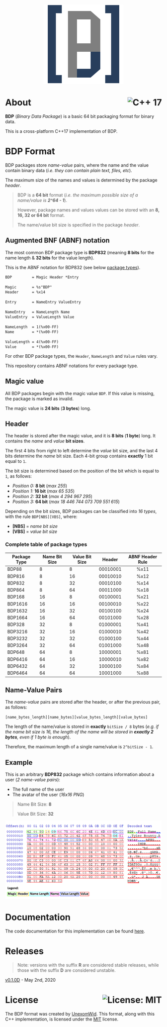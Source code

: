 <p align="center">
  <img src="public/logo.png" alt="BDP">
</p>

# About <a href="https://en.wikipedia.org/wiki/C%2B%2B17"><img align="right" src="https://img.shields.io/badge/C%2B%2B-17-00599C?logo=C%2B%2B" alt="C++ 17" /></a>
**BDP** (_Binary Data Package_) is a basic 64 bit packaging format for binary data.

This is a cross-platform C++17 implementation of BDP.

# BDP Format

BDP packages store _name-value_ pairs, where the name and the value contain binary data (_i.e. they can contain plain text, files, etc_).

The maximum size of the names and values is determined by the package _header_.

> BDP is a **64 bit** format (_i.e. the maximum possible size of a name/value is **2^64 - 1**_).
>
> However, package names and values values can be stored with an **8, 16, 32 or 64 bit** format.
>
> The name/value bit size is specified in the package _header_.

## Augmented BNF (ABNF) notation

The most common BDP package type is **BDP832** (meaning **8 bits** for the name length & **32 bits** for the value length).

This is the ABNF notation for BDP832 (see below [package types](https://github.com/UnexomWid/BDP#complete-table-of-package-types)).

```abnf
BDP         = Magic Header *Entry

Magic       = %s"BDP"
Header      = %x14

Entry       = NameEntry ValueEntry

NameEntry   = NameLength Name
ValueEntry  = ValueLength Value

NameLength  = 1(%x00-FF)
Name        = *(%x00-FF)

ValueLength = 4(%x00-FF)
Value       = *(%x00-FF)
```

For other BDP package types, the `Header`, `NameLength` and `Value` rules vary.

This repository contains ABNF notations for every package type.

## Magic value

All BDP packages begin with the magic value `BDP`. If this value is missing, the package is marked as invalid.

The magic value is **24 bits** (**3 bytes**) long.

## Header

The header is stored after the magic value, and it is **8 bits** (**1 byte**) long. It contains the _name_ and _value_ **bit sizes**.

The first 4 bits from right to left determine the _value_ bit size, and the last 4 bits  determine the _name_ bit size. Each 4-bit group contains **exactly** 1 bit equal to `1`.

The bit size is determined based on the position of the bit which is equal to `1`, as follows:

* _Position 0:_ **8 bit** (_max 255_)
* _Position 1:_ **16 bit** (_max 65 535_)
* _Position 2:_ **32 bit** (_max 4 294 967 295_)
* _Position 3:_ **64 bit** (_max 18 446 744 073 709 551 615_)

Depending on the bit sizes, BDP packages can be classified into _16 types_, with the rule `BDP[NBS][VBS]`, where:

* **[NBS]** = _name bit size_
* **[VBS]** = _value bit size_

### Complete table of package types

| Package Type | Name Bit Size | Value Bit Size | Header   | ABNF Header Rule |
|--------------|---------------|----------------|----------|:----------------:|
| BDP88        | 8             | 8              | 00010001 |       %x11       |
| BDP816       | 8             | 16             | 00010010 |       %x12       |
| BDP832       | 8             | 32             | 00010100 |       %x14       |
| BDP864       | 8             | 64             | 00011000 |       %x18       |
| BDP168       | 16            | 8              | 00100001 |       %x21       |
| BDP1616      | 16            | 16             | 00100010 |       %x22       |
| BDP1632      | 16            | 32             | 00100100 |       %x24       |
| BDP1664      | 16            | 64             | 00101000 |       %x28       |
| BDP328       | 32            | 8              | 01000001 |       %x41       |
| BDP3216      | 32            | 16             | 01000010 |       %x42       |
| BDP3232      | 32            | 32             | 01000100 |       %x44       |
| BDP3264      | 32            | 64             | 01001000 |       %x48       |
| BDP648       | 64            | 8              | 10000001 |       %x81       |
| BDP6416      | 64            | 16             | 10000010 |       %x82       |
| BDP6432      | 64            | 32             | 10000100 |       %x84       |
| BDP6464      | 64            | 64             | 10001000 |       %x88       |

## Name-Value Pairs

The _name-value_ pairs are stored after the header, or after the previous pair, as follows:

`[name_bytes_length][name_bytes][value_bytes_length][value_bytes]`

The length of the name/value is stored in **exactly** `bitSize / 8` bytes (_e.g. if the name bit size is 16, the length of the name will be stored in **exactly 2 bytes**, even if 1 byte is enough_).

Therefore, the maximum length of a single name/value is `2^bitSize - 1`.

## Example

This is an arbitrary **BDP832** package which contains information about a user (_2 name-value pairs_):

* The full name of the user
* The avatar of the user (_16x16 PNG_)

> Name Bit Size: **8**
>
> Value Bit Size: **32**

<p align="center">
   <img src="public/bdp832.png" alt="BDP">
</p>

# Documentation

The code documentation for this implementation can be found [here](https://github.com/UnexomWid/BDP/tree/master/docs).

# Releases

>Note: versions with the suffix **R** are considered stable releases, while those with the suffix **D** are considered unstable.

[v0.1.0D](https://github.com/UnexomWid/BDP/releases/tag/v0.1.0D) - May 2nd, 2020

# License <a href="https://github.com/UnexomWid/BDP/blob/master/LICENSE"><img align="right" src="https://img.shields.io/badge/License-MIT-blue.svg" alt="License: MIT" /></a>
The BDP format was created by [UnexomWid](https://uw.exom.dev). This format, along with this C++ implementation, is licensed under the [MIT](https://github.com/UnexomWid/BDP/blob/master/LICENSE) license.
